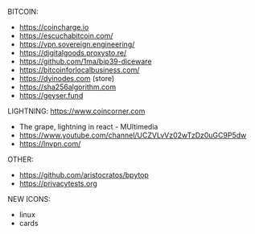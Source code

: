 BITCOIN:
- https://coincharge.io
- https://escuchabitcoin.com/
- https://vpn.sovereign.engineering/
- https://digitalgoods.proxysto.re/
- https://github.com/1ma/bip39-diceware
- https://bitcoinforlocalbusiness.com/
- https://dyinodes.com (store)
- https://sha256algorithm.com
- https://geyser.fund

LIGHTNING:
https://www.coincorner.com
- The grape, lightning in react - MUltimedia
- https://www.youtube.com/channel/UCZVLvVz02wTzDz0uGC9P5dw
- https://lnvpn.com/

OTHER:
- https://github.com/aristocratos/bpytop
- https://privacytests.org

NEW ICONS:
- linux
- cards